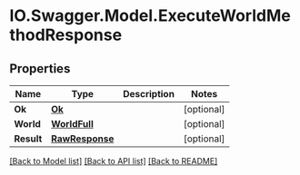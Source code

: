 # IO.Swagger.Model.ExecuteWorldMethodResponse
## Properties

Name | Type | Description | Notes
------------ | ------------- | ------------- | -------------
**Ok** | [**Ok**](Ok.md) |  | [optional] 
**World** | [**WorldFull**](WorldFull.md) |  | [optional] 
**Result** | [**RawResponse**](RawResponse.md) |  | [optional] 

[[Back to Model list]](../README.md#documentation-for-models) [[Back to API list]](../README.md#documentation-for-api-endpoints) [[Back to README]](../README.md)

